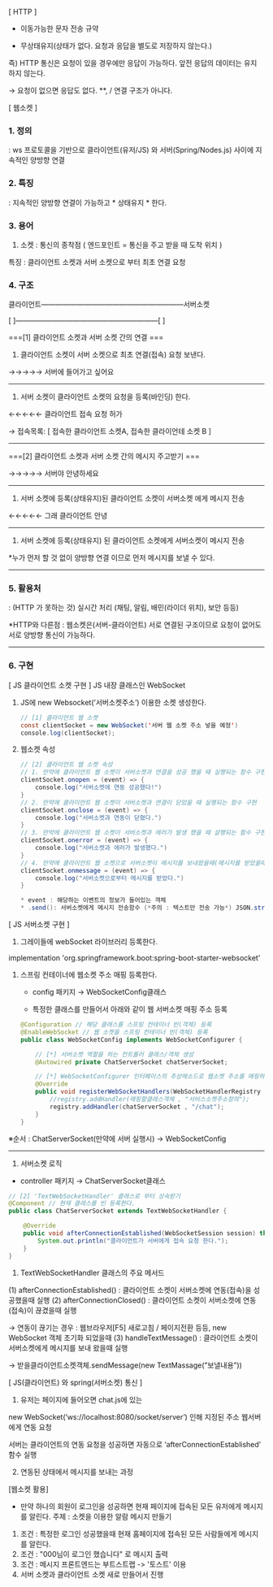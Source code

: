 [ HTTP ]

- 이동가능한 문자 전송 규약

- 무상태유지(상태가 없다. 요청과 응답을 별도로 저장하지 않는다.)

즉) HTTP 통신은 요청이 있을 경우에만 응답이 가능하다. 앞전 응답의 데이터는 유지 하지 않는다.

→ 요청이 없으면 응답도 없다. **,  / 연결 구조가 아니다.

[ 웹소켓 ]

### 1. 정의

: ws 프로토콜을 기반으로 클라이언트(유저/JS) 와 서버(Spring/Nodes.js) 사이에 지속적인 양방향 연결

### 2. 특징

: 지속적인 양방향 연결이 가능하고 * 상태유지 * 한다.

### 3. 용어

1) 소켓 : 통신의 종착점 ( 엔드포인트 = 통신을 주고 받을 때 도착 위치 )

특징 : 클라이언트 소켓과 서버 소켓으로 부터 최초 연결 요청

### 4. 구조

클라이언트————————————————————서버소켓

[                  ]————————————————————[                 ]

===[1] 클라이언트 소켓과 서버 소켓 간의 연결 ===

1. 클라이언트 소켓이 서버 소켓으로 최초 연결(접속) 요청 보낸다.

→→→→→ 서버에 들어가고 싶어요

---

1. 서버 소켓이 클라이언트 소켓의 요청을 등록(바인딩) 한다.

←←←←← 클라이언트 접속 요청 허가

→  접속목록: [ 접속한 클라이언트 소켓A, 접속한 클라이언테 소켓 B ]

---

===[2] 클라이언트 소켓과 서버 소켓 간의 메시지 주고받기 ===

→→→→→ 서버야 안녕하세요

---

1. 서버 소켓에 등록(상태유지)된 클라이언트 소켓이 서버소켓 에게 메시지 전송

←←←←← 그래 클라이언트 안녕

---

1. 서버 소켓에 등록(상태유지) 된 클라이언트 소켓에게 서버소켓이 메시지 전송

*누가 먼저 할 것 없이 양방향 연결 이므로 먼저 메시지를 보낼 수 있다.

---

### 5. 활용처

: (HTTP 가 못하는 것) 실시간 처리 (채팅, 알림, 배민(라이더 위치), 보안 등등)

*HTTP와 다른점 : 웹소켓은(서버-클라이언트) 서로 연결된 구조이므로 요청이 없어도 서로 양방향 통신이 가능하다.

---

### 6. 구현

[ JS 클라이언트 소켓 구현 ] JS 내장 클래스인 WebSocket

1. JS에 new Websocket(’서버소켓주소’) 이용한 소켓 생성한다.

    ```java
    // [1] 클라이언트 웹 소켓
    const clientSocket = new WebSocket('서버 웹 소켓 주소 넣을 예정')
    console.log(clientSocket);
    ```

2. 웹소켓 속성

    ```java
    // [2] 클라이언트 웹 소켓 속성
    // 1. 만약에 클라이언트 웹 소켓이 서버소켓과 연결을 성공 했을 때 실행되는 함수 구현
    clientSocket.onopen = (event) => {
        console.log("서버소켓에 연동 성공했다!")
    }
    // 2. 만약에 클라이언트 웹 소켓이 서버소켓과 연결이 닫았을 때 실행되는 함수 구현
    clientSocket.onclose = (event) => {
        console.log("서버소켓과 연동이 닫혔다.")
    }
    // 3. 만약에 클라이언트 웹 소켓이 서버소켓과 에러가 발생 했을 때 살행되는 함수 구현
    clientSocket.onerror = (event) => {
        console.log("서버소켓과 에러가 발생했다.")
    }
    // 4. 만약에 클라이언트 웹 소켓으로 서버소켓이 메시지를 보내왔을때(메시지를 받았을때)
    clientSocket.onmessage = (event) => {
        console.log("서버소켓으로부터 메시지를 받았다.")
    }
    
    * event : 해당하는 이벤트의 정보가 들어있는 객체
    * .send(): 서버소켓에게 메시지 전송함수 (*주의 : 텍스트만 전송 가능*) JSON.stringify()사용
    ```


[ JS 서버소켓 구현 ]

1. 그레이들에 webSocket 라이브러리 등록한다.

implementation 'org.springframework.boot:spring-boot-starter-websocket’

1. 스프링 컨테이너에 웹소켓 주소 매핑 등록한다.

    * config 패키지 → WebSocketConfig클래스

    * 특정한 클래스를 만들어서 아래와 같이 웹 서버소켓 매핑 주소 등록

    ```java
    @Configuration // 해당 클래스를 스프링 컨테이너 빈(객체) 등록
    @EnableWebSocket // 웹 소켓을 스프링 컨테이너 빈(객체) 등록
    public class WebSocketConfig implements WebSocketConfigurer {
    
        // [*] 서버소켓 역할을 하는 컨트롤러 클래스/객체 생성
        @Autowired private ChatServerSocket chatServerSocket;
    
        // [*] WebSocketConfigurer 인터페이스의 추상메소드로 웹소켓 주소를 매핑하는 함수
        @Override
        public void registerWebSocketHandlers(WebSocketHandlerRegistry registry) {
            //registry.addHandler(매핑할클래스객체 , "서비스소켓주소정의");
            registry.addHandler(chatServerSocket , "/chat");
        }
    }
    ```


※순서 : ChatServerSocket(만약에 서버 실행시) → WebSocketConfig

---

1. 서버소켓 로직

* controller 패키지 → ChatServerSocket클래스

```java
// [2] 'TextWebSocketHandler' 클래스로 부터 상속받기
@Component // 현재 클래스를 빈 등록한다.
public class ChatServerSocket extends TextWebSocketHandler {

    @Override
    public void afterConnectionEstablished(WebSocketSession session) throws Exception {
        System.out.println("클라이언트가 서버에게 접속 요청 한다.");
    }
}
```

1. TextWebSocketHandler 클래스의 주요 메서드

(1) afterConnectionEstablished() : 클라이언트 소켓이 서버소켓에 연동(접속)을 성공했을때 실행
(2) afterConnectionClosed() : 클라이언트 소켓이 서버소켓에 연동(접속)이 끊겼을때 실행

→ 연동이 끊기는 경우 : 웹브라우저[F5] 새로고침 / 페이지전환 등등, new WebSocket 객체 초기화 되었을때
(3) handleTextMessage() : 클라이언트 소켓이 서버소켓에게 메시지를 보내 왔을때 실행

→ 받을클라이언트소켓객체.sendMessage(new TextMassage(”보낼내용”))

[ JS(클라이언트) 와 spring(서버소켓) 통신 ]

1. 유저는 페이지에 들어오면 chat.js에 있는

new WebSocket(’ws://localhost:8080/socket/server’) 인해 지정된 주소 웹서버에게 연동 요청

서버는 클라이언트의 연동 요청을 성공하면 자동으로 ‘afterConnectionEstablished’ 함수 실행

2. 연동된 상태에서 메시지를 보내는 과정

[웹소켓 활용]
   - 만약 하나의 회원이 로그인을 성공하면 현재 페이지에 접속된 모든 유저에게 메시지를 알린다.
   주제 : 소켓을 이용한 알람 메시지 만들기
   1. 조건 : 특정한 로그인 성공했을때 현재 홈페이지에 접속된 모든 사람들에게 메시지를 알린다.
   2. 조건 : "000님이 로그인 했습니다" 로 메시지 출력
   3. 조건 : 메시지 프론트엔드는 부트스트랩 -> '토스트' 이용
   4. 서버 소켓과 클라이언트 소켓 새로 만들어서 진행